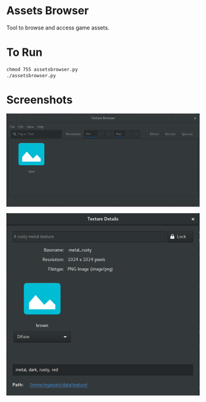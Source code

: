 Assets Browser
==============

Tool to browse and access game assets.


To Run
======

```
chmod 755 assetsbrowser.py
./assetsbrowser.py
```

Screenshots
===========

![Main Window](https://github.com/igormorgado/assetsbrowser/blob/master/screenshots/assetsbrowser_mainwindow.png)

![Texture Detail](https://github.com/igormorgado/assetsbrowser/blob/master/screenshots/assetsbrowser_texturedetail.png)

